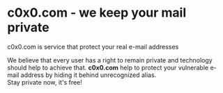 # c0x0.com - we keep your mail private
c0x0.com is service that protect your real e-mail addresses  

We believe that every user has a right to remain private and technology should help to achieve that.
**c0x0.com** help to protect your vulnerable e-mail address by hiding it behind unrecognized alias.  
Stay private now, it's free! 
